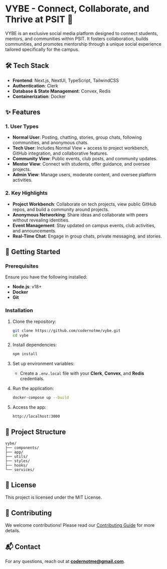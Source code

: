 # VYBE - Connect, Collaborate, and Thrive at PSIT 🚀

VYBE is an exclusive social media platform designed to connect students, mentors, and communities within PSIT. It fosters collaboration, builds communities, and promotes mentorship through a unique social experience tailored specifically for the campus.

## 🛠️ Tech Stack
- **Frontend**: Next.js, NextUI, TypeScript, TailwindCSS
- **Authentication**: Clerk
- **Database & State Management**: Convex, Redis
- **Containerization**: Docker

## ✨ Features

### 1. User Types
- **Normal User**: Posting, chatting, stories, group chats, following communities, and anonymous chats.
- **Tech User**: Includes Normal View + access to project workbench, GitHub integration, and collaborative features.
- **Community View**: Public events, club posts, and community updates.
- **Mentor View**: Connect with students, offer guidance, and oversee projects.
- **Admin View**: Manage users, moderate content, and oversee platform activities.

### 2. Key Highlights
- **Project Workbench**: Collaborate on tech projects, view public GitHub repos, and build a community around projects.
- **Anonymous Networking**: Share ideas and collaborate with peers without revealing identities.
- **Event Management**: Stay updated on campus events, club activities, and announcements.
- **Real-Time Chat**: Engage in group chats, private messaging, and stories.

## 🚀 Getting Started

### Prerequisites
Ensure you have the following installed:
- **Node.js**: v18+
- **Docker**
- **Git**

### Installation

1. Clone the repository:
   ```bash
   git clone https://github.com/codernotme/vybe.git
   cd vybe
   ```

2. Install dependencies:
   ```bash
   npm install
   ```

3. Set up environment variables:
   - Create a `.env.local` file with your **Clerk**, **Convex**, and **Redis** credentials.

4. Run the application:
   ```bash
   docker-compose up --build
   ```

5. Access the app:
   ```
   http://localhost:3000
   ```

## 📂 Project Structure
```
vybe/
├── components/
├── app/
├── utils/
├── styles/
├── hooks/
└── services/
```

## 📄 License
This project is licensed under the MIT License.

## 🤝 Contributing
We welcome contributions! Please read our [Contributing Guide](CONTRIBUTING.md) for more details.

## 📬 Contact
For any questions, reach out at **codernotme@gmail.com**.
